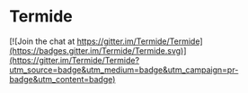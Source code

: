 # Termide

[![Join the chat at https://gitter.im/Termide/Termide](https://badges.gitter.im/Termide/Termide.svg)](https://gitter.im/Termide/Termide?utm_source=badge&utm_medium=badge&utm_campaign=pr-badge&utm_content=badge)
